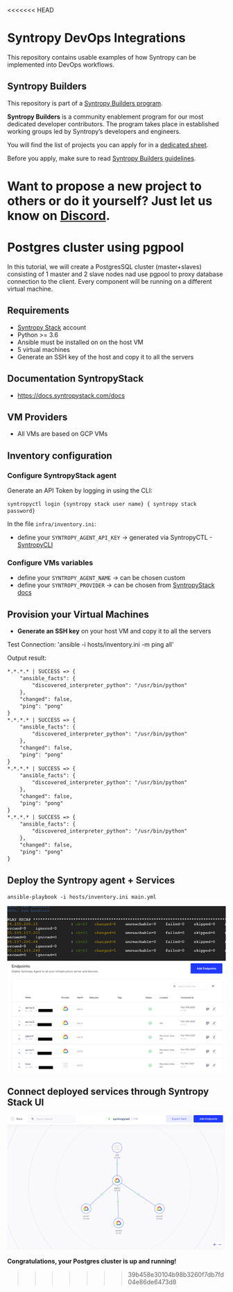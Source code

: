 <<<<<<< HEAD
# Syntropy DevOps Integrations

This repository contains usable examples of how Syntropy can be implemented into DevOps workflows. 

## Syntropy Builders

This repository is part of a [Syntropy Builders program](https://www.syntropystack.com/build).

**Syntropy Builders** is a community enablement program for our most dedicated developer contributors. The program takes place in established working groups led by Syntropy’s developers and engineers.

You will find the list of projects you can apply for in a [dedicated sheet](https://docs.google.com/spreadsheets/d/17LkBLbccGLMq5LkBDgxBohNIXTJ-AZlJI8y34AYWBVE/edit#gid=0).  

Before you apply, make sure to read [Syntropy Builders guidelines](https://www.syntropystack.com/guidelines). 

Want to propose a new project to others or do it yourself? Just let us know on [Discord](https://discord.gg/HxW6DbUeMn).
=======
# Postgres cluster using pgpool

In this tutorial, we will create a PostgresSQL cluster (master+slaves) consisting of 1 master and 2 slave nodes nad use pgpool to proxy database connection to the client. Every component will be running on a different virtual machine.

## Requirements
- [Syntropy Stack](https://www.syntropystack.com/) account
- Python >= 3.6
- Ansible must be installed on on the host VM
- 5 virtual machines
- Generate an SSH key of the host and copy it to all the servers

## Documentation SyntropyStack

- https://docs.syntropystack.com/docs

## VM Providers 

- All VMs are based on GCP VMs

## Inventory configuration

### Configure SyntropyStack agent

Generate an API Token by logging in using the CLI:

```
syntropyctl login {syntropy stack user name} { syntropy stack password}
```

In the file `infra/inventory.ini`:
- define your `SYNTROPY_AGENT_API_KEY` -> generated via SyntropyCTL  - [SyntropyCLI](https://github.com/SyntropyNet/syntropy-cli)

### Configure VMs variables
- define your `SYNTROPY_AGENT_NAME` -> can be chosen custom
- define your `SYNTROPY_PROVIDER` -> can be chosen from [SyntropyStack docs](https://docs.syntropystack.com/docs/syntropy-agent-variables)

## Provision your Virtual Machines

- **Generate an SSH key** on your host VM and copy it to all the servers

Test Connection: 'ansible -i hosts/inventory.ini -m ping all'

Output result:
```
*.*.*.* | SUCCESS => {
    "ansible_facts": {
        "discovered_interpreter_python": "/usr/bin/python"
    }, 
    "changed": false, 
    "ping": "pong"
}
*.*.*.* | SUCCESS => {
    "ansible_facts": {
        "discovered_interpreter_python": "/usr/bin/python"
    }, 
    "changed": false, 
    "ping": "pong"
}
*.*.*.* | SUCCESS => {
    "ansible_facts": {
        "discovered_interpreter_python": "/usr/bin/python"
    }, 
    "changed": false, 
    "ping": "pong"
}
*.*.*.* | SUCCESS => {
    "ansible_facts": {
        "discovered_interpreter_python": "/usr/bin/python"
    }, 
    "changed": false, 
    "ping": "pong"
}
```

## Deploy the Syntropy agent + Services
```
ansible-playbook -i hosts/inventory.ini main.yml
```

<center><img src="images/playrecap.png"></center>

<center><img src="images/syntropystack_services.png"></center>

## Connect deployed services through Syntropy Stack UI

<center><img src="images/syntropystack_network.png"></center>

**Congratulations, your Postgres cluster is up and running!**
>>>>>>> 39b458e30104b98b3260f7db7fd04e86de6473d8
